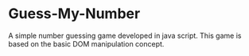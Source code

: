 # Guess-My-Number
A simple number guessing game developed in java script. This game is based on the basic DOM manipulation concept.
